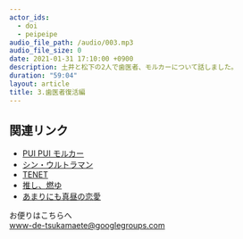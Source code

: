 ```yaml
---
actor_ids:
  - doi
  - peipeipe
audio_file_path: /audio/003.mp3
audio_file_size: 0
date: 2021-01-31 17:10:00 +0900
description: 土井と松下の2人で歯医者、モルカーについて話しました。
duration: "59:04"
layout: article
title: 3.歯医者復活編
---
```


## 関連リンク
- [PUI PUI モルカー](https://molcar-anime.com/)
- [シン・ウルトラマン](https://shin-ultraman.jp/)
- [TENET](https://wwws.warnerbros.co.jp/tenetmovie/index.html)
- [推し、燃ゆ](https://www.kawade.co.jp/np/isbn/9784309029160/)
- [あまりにも真昼の恋愛](https://www.amazon.co.jp/dp/4794969937)

お便りはこちらへ<br/>
www-de-tsukamaete@googlegroups.com